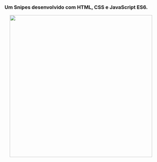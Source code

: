 ### Um Snipes desenvolvido com HTML, CSS e JavaScript ES6.

<p align="center">
<img width="470" src="src/assets/to_readme/preview.gif">    
</p>

</p>